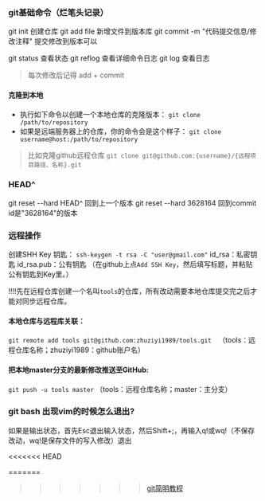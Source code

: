### git基础命令（烂笔头记录）
git init 创建仓库
git add file  新增文件到版本库
git commit -m "代码提交信息/修改注释"  提交修改到版本可以

git status 查看状态
git reflog 查看详细命令日志
git log  查看日志
> 每次修改后记得 add + commit

#### 克隆到本地
* 执行如下命令以创建一个本地仓库的克隆版本：
`git clone /path/to/repository`
* 如果是远端服务器上的仓库，你的命令会是这个样子：
`git clone username@host:/path/to/repository`

> 比如克隆github远程仓库
> `git clone git@github.com:{username}/{远程项目路径、名称}.git`

### HEAD^
git reset --hard HEAD^  回到上一个版本
git reset --hard 3628164   回到commit id是"3628164"的版本

### 远程操作
创建SHH Key 钥匙：
`ssh-keygen -t rsa -C "user@gmail.com"`
id_rsa：私密钥匙
id_rsa.pub：公有钥匙 （在github上点`Add SSH Key`，然后填写标题，并粘贴公有钥匙到Key里。）

!!!!先在远程仓库创建一个名叫`tools`的仓库，所有改动需要本地仓库提交完之后才能对同步远程仓库。

#### 本地仓库与远程库关联：
`git remote add tools git@github.com:zhuziyi1989/tools.git  `（tools：远程仓库名称；zhuziyi1989：github账户名）

#### 把本地master分支的最新修改推送至GitHub:
`git push -u tools master`   （tools：远程仓库名称；master：主分支）

### git bash 出现vim的时候怎么退出?
如果是输出状态，首先Esc退出输入状态，然后Shift+;，再输入q!或wq!（不保存改动，wq!是保存文件的写入修改）退出


<<<<<<< HEAD

=======
>>>>>>> [git简明教程](http://www.bootcss.com/p/git-guide/)
